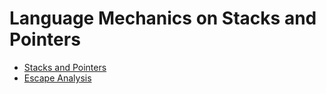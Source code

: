 # Language Mechanics on Stacks and Pointers

- [Stacks and Pointers](https://www.ardanlabs.com/blog/2017/05/language-mechanics-on-stacks-and-pointers.html)
- [Escape Analysis](https://www.ardanlabs.com/blog/2017/05/language-mechanics-on-escape-analysis.html)

